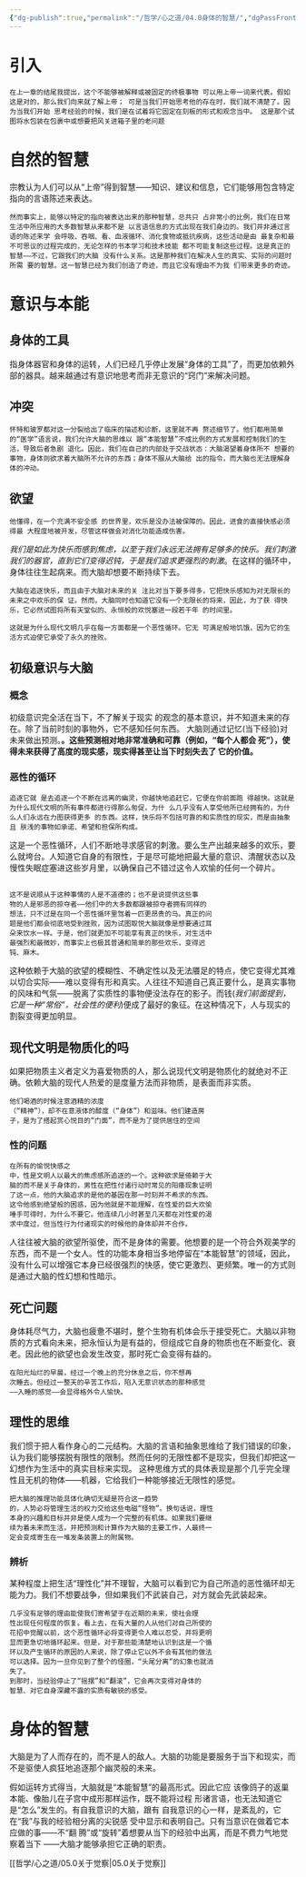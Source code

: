 ```yaml
---
{"dg-publish":true,"permalink":"/哲学/心之道/04.0身体的智慧/","dgPassFrontmatter":true}
---
```


# 引入
```
在上⼀章的结尾我提出，这个不能够被解释或被固定的终极事物 可以⽤上帝⼀词来代表。假如这是对的，那么我们向来就了解上帝； 可是当我们开始思考他的存在时，我们就不清楚了。因为当我们开始 思考经验的时候，我们是在试着将它固定在刻板的形式和观念当中。 这是那个试图将⽔包装在包裹中或想要把⻛关进箱⼦⾥的⽼问题
```
# 自然的智慧
宗教认为人们可以从“上帝”得到智慧——知识、建议和信息，它们能够用包含特定指向的言语陈述来表达。
```
然⽽事实上，能够以特定的指向被表达出来的那种智慧，总共只 占⾮常⼩的⽐例，我们在⽇常⽣活中所应⽤的⼤多数智慧从来都不是 以⾔语信息的⽅式出现在我们⾝边的。我们并⾮通过⾔语的陈述来学 会呼吸、吞咽、看、⾎液循环、消化⾷物或抵抗疾病，这些活动是由 最复杂和最不可思议的过程完成的，⽆论怎样的书本学习和技术技能 都不可能复制这些过程。这是真正的智慧——不过，它跟我们的⼤脑 没有什么关系。这是那种我们在解决⼈⽣的真实、实际的问题时所需 要的智慧。这⼀智慧已经为我们创造了奇迹，⽽且它没有理由不为我 们带来更多的奇迹。
```
# 意识与本能
## 身体的工具
指身体器官和身体的运转，人们已经几乎停止发展“身体的工具”了，而更加依赖外部的器具。越来越通过有意识地思考而非无意识的“窍门”来解决问题。
## 冲突
```
怀特和玻罗都对这⼀分裂给出了临床的描述和诊断，这⾥就不再 赘述细节了。他们都⽤简单的“医学”语⾔说，我们允许⼤脑的思维以 跟“本能智慧”不成⽐例的⽅式发展和控制我们的⽣活，导致后者急剧 退化。因此，我们在⾃⼰的内部处于交战状态：⼤脑渴望着⾝体所不 想要的事物，⾝体则欲求着⼤脑所不允许的东⻄；⾝体不服从⼤脑给 出的指令，⽽⼤脑也⽆法理解⾝体的冲动。
```
## 欲望
```
他懂得，在⼀个充满不安全感 的世界⾥，欢乐是没办法被保障的。因此，进⾷的直接快感必须得最 ⼤程度地被开发，尽管这样做会对消化功能造成伤害。
```
*我们是如此为快乐而感到焦虑，以至于我们永远无法拥有足够多的快乐。我们刺激我们的器官，直到它们变得迟钝，于是我们追求更强烈的刺激*。在这样的循环中，身体往往生起病来。而大脑却想要不断持续下去。
```
⼤脑在追逐快乐，⽽且由于⼤脑对未来的关 注⽐对当下要多得多，它把快乐感知为对⽆限⻓的未来之中欢乐的保 证。然⽽，⼤脑同时也知道它没有⼀个⽆限⻓的将来，因此，为了获 得快乐，它必然试图将所有天堂似的、永恒般的欢悦塞进⼀段若⼲年 的时间⾥。

这就是为什么现代⽂明⼏乎在每⼀⽅⾯都是⼀个恶性循环。它⽆ 可满⾜般地饥饿，因为它的⽣活⽅式迫使它承受了永久的挫败。
```
## 初级意识与大脑
### 概念
初级意识完全活在当下，不了解关于现实 的观念的基本意识，并不知道未来的存在。除了当前时刻的事物外，它不感知任何东西。
大脑则通过记忆(当下经验)对未来做出预测。**。这些预测相对地⾮常准确和可靠（例如，“每个⼈都会 死”），使得未来获得了⾼度的现实感，现实得甚⾄让当下时刻失去了 它的价值。**
### 恶性的循环
```
追逐它就 是去追逐⼀个不断在远离的幽灵，你越快地追赶它，它便在你前⾯跑 得越快。这就是为什么现代⽂明的所有事件都进⾏得那么匆促，为什 么⼏乎没有⼈享受他所已经拥有的，为什么⼈们永远在⼒图获得更多 的东⻄。这样，快乐将不包括可靠的和实质性的现实，⽽是由抽象且 肤浅的事物如承诺、希望和担保所构成。
```
这是一个恶性循环，人们不断地寻求感官的刺激。要么生产出越来越多的欢乐，要么就垮台。人知道它自身的有限性，于是尽可能地把最大量的意识、清醒状态以及慢性失眠症塞进这些岁月里，以确保自己不错过这令人欢愉的任何一个碎片。
```

这不是说顺从于这种事情的⼈是不道德的；也不是说提供这些事
物的⼈是邪恶的掠夺者——他们中的⼤多数都跟被掠夺者拥有同样的
想法，只不过是在同⼀个恶性循环⾥驾着⼀匹更昂贵的⻢。真正的问
题是他们都会彻底地受到挫败，因为试图取悦⼤脑就像是想要通过⽿
朵来饮⽔⼀样。于是，他们就更加不可能享有真正的快乐，对⽣活中
最强烈和最微妙，⽽事实上也极其普通和简单的那些欢乐，变得迟
钝、⿇⽊。
```
这种依赖于大脑的欲望的模糊性、不确定性以及无法餍⾜的特点，使它变得尤其难以切合实际——难以变得有形和真实。人往往不知道自己真正要什么，是真实事物的风味和气氛——脱离了实质性的事物便没法存在的影子。而钱(*我们前面提到，它是一种“常俗”，社会性的便利*)便成了最好的象征。在这种情况下，人与现实的割裂变得更加明显。
## 现代文明是物质化的吗
如果把物质主义者定义为喜爱物质的人，那么说现代文明是物质化的就绝对不正确。依赖大脑的现代人热爱的是度量方法而非物质，是表面而非实质。
```
他们喝酒的时候注意酒精的浓度
（“精神”），却不在意液体的醇度（“⾝体”）和滋味。他们建造房
⼦，是为了搭起赏⼼悦⽬的“门⾯”，⽽不是为了提供居住的空间
```
### 性的问题
```
在所有的愉悦快感之
中，性是⽂明⼈以最⼤的焦虑感所追逐的⼀个。这种欲求是倚赖于⼤
脑的⽽不是关于⾝体的，男性在把性付诸⾏动时常⻅的阳痿现象证明
了这⼀点，他的⼤脑追求的是他的基因在那⼀时刻并不希求的东⻄。
这令他感到绝望般的困惑，因为他就是不能理解，在性爱的巨⼤欢愉
唾⼿可得时，为什么不要它。他连续⼏⼩时甚⾄⼏天都在对性爱的渴
求中度过，但当性⾏为付诸现实的时候他的⾝体却并不合作。
```
人往往被大脑的欲望所驱使，而不是身体的需要。他想要的是一个符合外观美学的东西，而不是一个女人。性的功能本身相当多地停留在“本能智慧”的领域，因此，没有什么可以增强它本身已经很强烈的快感，使它更激烈、更频繁。唯一的方式则是通过大脑的性幻想和性暗示。
## 死亡问题
身体耗尽气力，大脑也疲惫不堪时，整个生物有机体会乐于接受死亡。大脑以非物质的方式看向未来，把永恒认为是有益的，但组成它自身的物质也在不断变化、衰老。因此他的欲望也会发生改变，那时死亡会变得有益的。
```
在阳光灿烂的早晨，经过⼀个晚上的充分休息之后，你不想再
次睡去。但经过⼀整天的⾟苦⼯作后，陷⼊⽆意识状态的那种感觉
——⼊睡的感觉——会显得格外令⼈愉快。
```
## 理性的思维
我们惯于把人看作身心的二元结构。大脑的言语和抽象思维给了我们错误的印象，认为我们能够摆脱有限性的限制。然而任何的无限性都不是现实，但我们却把这一幻想作为生活中的真实目标来实现。
这种思维⽅式的具体表现是那个⼏乎完全理性且⽆机的物体——机器，它给我们⼀种能够接近⽆限性的感觉。
```
把⼤脑的推理功能具体化确切⽆疑是符合这⼀趋势
的，⼈势必将管理⽣活的权⼒交给这些电磁“怪物”。换句话说，理性
本⾝的兴趣和⽬标并⾮是使⼈成为⼀个完整的有机体。如果我们要继
续为着未来⽽⽣活，并把预测和计算作为⼤脑的主要⼯作，⼈最终⼀
定会变成寄⽣在⼀堆发条装置上的附属物。
```
### 辨析
某种程度上把生活“理性化”并不理智，大脑可以看到它为自己所造的恶性循环却无能为力。我们不想要战争，但如果我们不武装自己，对方就会先武装起来。
```
⼏乎没有⾜够的理由能使我们寄希望于在近期的未来，使社会理
性出现任何程度的恢复。看上去，在有⼤量的⼈从他们对⾃⼰所使的
花招中觉醒以前，这个恶性循环必将变得更令⼈难以忍受，并将更明
显⽽更急切地循环起来。但是，对于那些能清楚地认识到这是⼀个循
环以及产⽣循环的原因的⼈来说，除了停⽌它以外不会有其他的做法
可以选择。因为⼀旦你⻅到了整个的怪圈，“头尾分离”的幻象也就消
失了。
到那时，当经验停⽌了“摇摆”和“翻滚”，它会再次变得对⾝体的
智慧、对它⾃⾝深藏不露的实质有敏锐的感受。
```
# 身体的智慧
大脑是为了人而存在的，而不是人的敌人。大脑的功能是要服务于当下和现实，而不是驱使人疯狂地追逐那个幽灵般的未来。

假如运转⽅式得当，⼤脑就是“本能智慧”的最⾼形式。因此它应
该像鸽⼦的返巢本能、像胎⼉在⼦宫中成形那样运作，既不能将过程
形诸⾔语，也⽆法知道它是“怎么”发⽣的。有⾃我意识的⼤脑，跟有
⾃我意识的⼼⼀样，是紊乱的，它在“我”与我的经验相分离的尖锐感
受中显⽰和表明⾃⼰。只有当意识在做着它本应做的事——不“翻
腾”或“旋转”着想要从当下的经验中出离，⽽是不费⼒⽓地觉察着当下
——⼤脑才能够承担它正确的职责。

[[哲学/心之道/05.0关于觉察\|05.0关于觉察]]